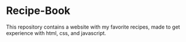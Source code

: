# Recipe-Book
This repository contains a website with my favorite recipes, made to get experience with html, css, and javascript.
